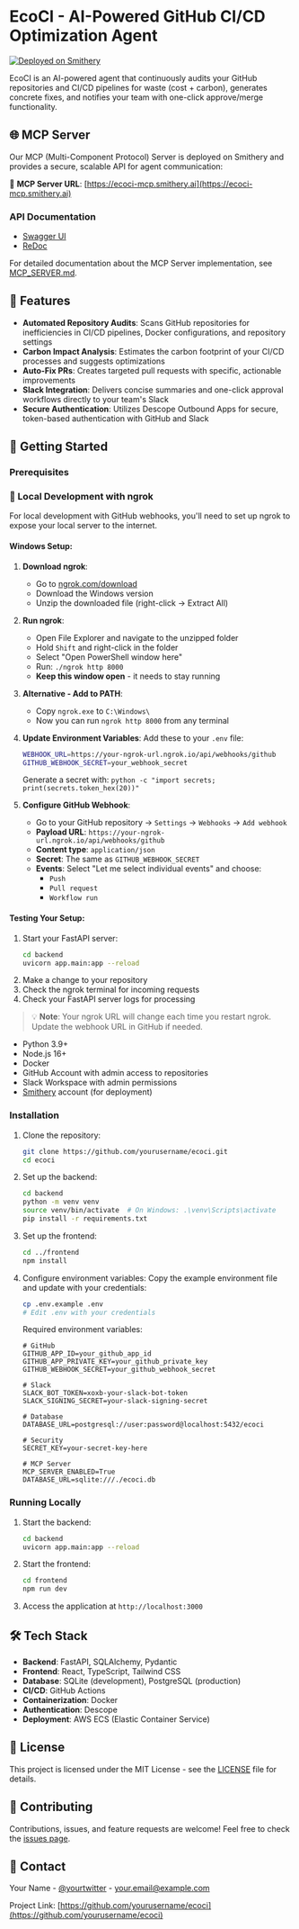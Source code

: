 # EcoCI - AI-Powered GitHub CI/CD Optimization Agent

[![Deployed on Smithery](https://img.shields.io/badge/Deployed%20on-Smithery-6e3bea?style=for-the-badge)](https://ecoci-mcp.smithery.ai)

EcoCI is an AI-powered agent that continuously audits your GitHub repositories and CI/CD pipelines for waste (cost + carbon), generates concrete fixes, and notifies your team with one-click approve/merge functionality.

## 🌐 MCP Server

Our MCP (Multi-Component Protocol) Server is deployed on Smithery and provides a secure, scalable API for agent communication:

🔗 **MCP Server URL**: [https://ecoci-mcp.smithery.ai](https://ecoci-mcp.smithery.ai)

### API Documentation
- [Swagger UI](https://ecoci-mcp.smithery.ai/api/docs)
- [ReDoc](https://ecoci-mcp.smithery.ai/api/redoc)

For detailed documentation about the MCP Server implementation, see [MCP_SERVER.md](MCP_SERVER.md).

## 🎯 Features

- **Automated Repository Audits**: Scans GitHub repositories for inefficiencies in CI/CD pipelines, Docker configurations, and repository settings
- **Carbon Impact Analysis**: Estimates the carbon footprint of your CI/CD processes and suggests optimizations
- **Auto-Fix PRs**: Creates targeted pull requests with specific, actionable improvements
- **Slack Integration**: Delivers concise summaries and one-click approval workflows directly to your team's Slack
- **Secure Authentication**: Utilizes Descope Outbound Apps for secure, token-based authentication with GitHub and Slack

## 🚀 Getting Started

### Prerequisites

### 🚦 Local Development with ngrok

For local development with GitHub webhooks, you'll need to set up ngrok to expose your local server to the internet.

#### Windows Setup:

1. **Download ngrok**:
   - Go to [ngrok.com/download](https://ngrok.com/download)
   - Download the Windows version
   - Unzip the downloaded file (right-click → Extract All)

2. **Run ngrok**:
   - Open File Explorer and navigate to the unzipped folder
   - Hold `Shift` and right-click in the folder
   - Select "Open PowerShell window here"
   - Run: `./ngrok http 8000`
   - **Keep this window open** - it needs to stay running

3. **Alternative - Add to PATH**:
   - Copy `ngrok.exe` to `C:\Windows\`
   - Now you can run `ngrok http 8000` from any terminal

4. **Update Environment Variables**:
   Add these to your `.env` file:
   ```bash
   WEBHOOK_URL=https://your-ngrok-url.ngrok.io/api/webhooks/github
   GITHUB_WEBHOOK_SECRET=your_webhook_secret
   ```
   Generate a secret with: `python -c "import secrets; print(secrets.token_hex(20))"`

5. **Configure GitHub Webhook**:
   - Go to your GitHub repository → `Settings` → `Webhooks` → `Add webhook`
   - **Payload URL**: `https://your-ngrok-url.ngrok.io/api/webhooks/github`
   - **Content type**: `application/json`
   - **Secret**: The same as `GITHUB_WEBHOOK_SECRET`
   - **Events**: Select "Let me select individual events" and choose:
     - `Push`
     - `Pull request`
     - `Workflow run`

#### Testing Your Setup:
1. Start your FastAPI server:
   ```bash
   cd backend
   uvicorn app.main:app --reload
   ```
2. Make a change to your repository
3. Check the ngrok terminal for incoming requests
4. Check your FastAPI server logs for processing

> 💡 **Note**: Your ngrok URL will change each time you restart ngrok. Update the webhook URL in GitHub if needed.

- Python 3.9+
- Node.js 16+
- Docker
- GitHub Account with admin access to repositories
- Slack Workspace with admin permissions
- [Smithery](https://smithery.ai) account (for deployment)

### Installation

1. Clone the repository:
   ```bash
   git clone https://github.com/yourusername/ecoci.git
   cd ecoci
   ```

2. Set up the backend:
   ```bash
   cd backend
   python -m venv venv
   source venv/bin/activate  # On Windows: .\venv\Scripts\activate
   pip install -r requirements.txt
   ```

3. Set up the frontend:
   ```bash
   cd ../frontend
   npm install
   ```

4. Configure environment variables:
   Copy the example environment file and update with your credentials:
   ```bash
   cp .env.example .env
   # Edit .env with your credentials
   ```
   
   Required environment variables:
   ```
   # GitHub
   GITHUB_APP_ID=your_github_app_id
   GITHUB_APP_PRIVATE_KEY=your_github_private_key
   GITHUB_WEBHOOK_SECRET=your_github_webhook_secret
   
   # Slack
   SLACK_BOT_TOKEN=xoxb-your-slack-bot-token
   SLACK_SIGNING_SECRET=your-slack-signing-secret
   
   # Database
   DATABASE_URL=postgresql://user:password@localhost:5432/ecoci
   
   # Security
   SECRET_KEY=your-secret-key-here
   
   # MCP Server
   MCP_SERVER_ENABLED=True
   DATABASE_URL=sqlite:///./ecoci.db
   ```

### Running Locally

1. Start the backend:
   ```bash
   cd backend
   uvicorn app.main:app --reload
   ```

2. Start the frontend:
   ```bash
   cd frontend
   npm run dev
   ```

3. Access the application at `http://localhost:3000`

## 🛠️ Tech Stack

- **Backend**: FastAPI, SQLAlchemy, Pydantic
- **Frontend**: React, TypeScript, Tailwind CSS
- **Database**: SQLite (development), PostgreSQL (production)
- **CI/CD**: GitHub Actions
- **Containerization**: Docker
- **Authentication**: Descope
- **Deployment**: AWS ECS (Elastic Container Service)

## 📄 License

This project is licensed under the MIT License - see the [LICENSE](LICENSE) file for details.

## 🤝 Contributing

Contributions, issues, and feature requests are welcome! Feel free to check the [issues page](https://github.com/yourusername/ecoci/issues).

## 📧 Contact

Your Name - [@yourtwitter](https://twitter.com/yourtwitter) - your.email@example.com

Project Link: [https://github.com/yourusername/ecoci](https://github.com/yourusername/ecoci)

